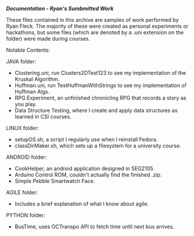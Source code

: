 ***Documentation - Ryan's Sumbmitted Work***

These files contained in this archive are samples of work performed by Ryan Fleck. The majority of these were created as personal experiments or hackathons, but some files (which are denoted by a .uni extension on the folder) were made during courses.

Notable Contents:

JAVA folder:
- Clustering.uni, run Clusters2DTest123 to see my implementation of the Kruskal Algorithm.
- Huffman.uni, run TestHuffmanWithStrings to see my implementation of Huffman Algs.
- RPG.Experiment, an unfinished chronicling RPG that records a story as you play.
- Data Structure Testing, where I create and apply data structures as learned in CSI courses.

LINUX folder:
- setupOS.sh, a script I regularly use when I reinstall Fedora.
- classDirMaker.sh, which sets up a filesystem for a university course.

ANDROID folder:
- CookHelper, an android application designed in SEG2105.
- Arduino Control ROM, couldn't actually find the finished .zip.
- Simple Pebble Smartwatch Face.

AGILE folder:
- Includes a brief explanation of what I know about agile.

PYTHON folder:
- BusTime, uses OCTranspo API to fetch time until next bus arrives.
